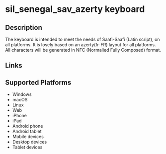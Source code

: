 sil_senegal_sav_azerty keyboard
==============

Description
-----------
The keyboard is intended to meet the needs of Saafi-Saafi (Latin script), on all platforms.
It is losely based on an azerty(fr-FR) layout for all platforms.
All characters will be generated in NFC (Normalied Fully Composed) format.

Links
-----

Supported Platforms
-------------------
 * Windows
 * macOS
 * Linux
 * Web
 * iPhone
 * iPad
 * Android phone
 * Android tablet
 * Mobile devices
 * Desktop devices
 * Tablet devices

